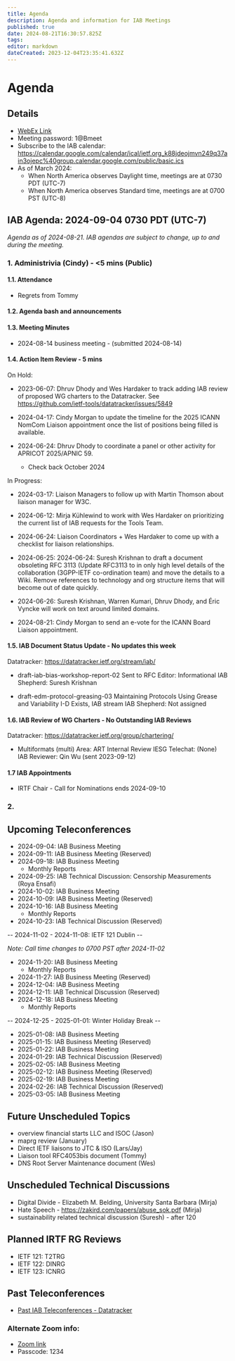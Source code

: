 ```yaml
---
title: Agenda
description: Agenda and information for IAB Meetings
published: true
date: 2024-08-21T16:30:57.825Z
tags: 
editor: markdown
dateCreated: 2023-12-04T23:35:41.632Z
---
```


# Agenda
## Details

* [WebEx Link](https://ietf.webex.com/ietf/j.php?MTID=m92c425d161e1be552b21d6b84b1c09f6)
* Meeting password: 1@Bmeet
* Subscribe to the IAB calendar: https://calendar.google.com/calendar/ical/ietf.org_k88jdeojmvn249q37ain3ojepc%40group.calendar.google.com/public/basic.ics
* As of March 2024:
    * When North America observes Daylight time, meetings are at 0730 PDT (UTC-7)
    * When North America observes Standard time, meetings are at 0700 PST (UTC-8)

## IAB Agenda: 2024-09-04 0730 PDT (UTC-7) 

*Agenda as of 2024-08-21. IAB agendas are subject to change, up to and during the meeting.*


### 1. Administrivia (Cindy) - <5 mins (Public)

#### 1.1. Attendance 

* Regrets from Tommy

#### 1.2. Agenda bash and announcements 

#### 1.3. Meeting Minutes 

* 2024-08-14 business meeting - (submitted 2024-08-14)

#### 1.4. Action Item Review - 5 mins

On Hold:

*  2023-06-07: Dhruv Dhody and Wes Hardaker to track adding IAB
    review of proposed WG charters to the Datatracker.
    See https://github.com/ietf-tools/datatracker/issues/5849

*  2024-04-17: Cindy Morgan to update the timeline for the 2025 ICANN
    NomCom Liaison appointment once the list of positions being filled
    is available.

*  2024-06-24: Dhruv Dhody to coordinate a panel or other activity for 
    APRICOT 2025/APNIC 59.
    - Check back October 2024

In Progress:

*  2024-03-17: Liaison Managers to follow up with Martin Thomson about 
    liaison manager for W3C.
    
*  2024-06-12: Mirja Kühlewind to work with Wes Hardaker on 
    prioritizing the current list of IAB requests for the Tools Team.

*  2024-06-24: Liaison Coordinators + Wes Hardaker to come up with a 
    checklist for liaison relationships.

*  2024-06-25: 2024-06-24: Suresh Krishnan to draft a document 
    obsoleting RFC 3113 (Update RFC3113 to in only high level details 
    of the collaboration (3GPP-IETF co-ordination team) and move the 
    details to a Wiki. Remove references to technology and org 
    structure items that will become out of date quickly.

*  2024-06-26: Suresh Krishnan, Warren Kumari, Dhruv Dhody, and Éric 
    Vyncke will work on text around limited domains.
    
* 2024-08-21: Cindy Morgan to send an e-vote for the ICANN Board 
    Liaison appointment.


#### 1.5. IAB Document Status Update - No updates this week

 Datatracker: https://datatracker.ietf.org/stream/iab/

*  draft-iab-bias-workshop-report-02
    Sent to RFC Editor: Informational
    IAB Shepherd: Suresh Krishnan

*  draft-edm-protocol-greasing-03 
    Maintaining Protocols Using Grease and Variability
    I-D Exists, IAB stream
    IAB Shepherd: Not assigned


#### 1.6. IAB Review of WG Charters - No Outstanding IAB Reviews

 Datatracker: https://datatracker.ietf.org/group/chartering/	

*  Multiformats (multi)
    Area: ART
    Internal Review
    IESG Telechat: (None)
    IAB Reviewer: Qin Wu (sent 2023-09-12)


#### 1.7 IAB Appointments

*  IRTF Chair - Call for Nominations ends 2024-09-10

### 2. 


## Upcoming Teleconferences 

* 2024-09-04: IAB Business Meeting
* 2024-09-11: IAB Business Meeting (Reserved)
* 2024-09-18: IAB Business Meeting
    * Monthly Reports
* 2024-09-25: IAB Technical Discussion: Censorship Measurements (Roya Ensafi)
* 2024-10-02: IAB Business Meeting
* 2024-10-09: IAB Business Meeting (Reserved)
* 2024-10-16: IAB Business Meeting
    * Monthly Reports
* 2024-10-23: IAB Technical Discussion (Reserved)

-- 2024-11-02 - 2024-11-08: IETF 121 Dublin --

*Note: Call time changes to 0700 PST after 2024-11-02*

* 2024-11-20: IAB Business Meeting
    * Monthly Reports
* 2024-11-27: IAB Business Meeting (Reserved)
* 2024-12-04: IAB Business Meeting
* 2024-12-11: IAB Technical Discussion (Reserved)
* 2024-12-18: IAB Business Meeting
    * Monthly Reports

-- 2024-12-25 - 2025-01-01: Winter Holiday Break --

* 2025-01-08: IAB Business Meeting
* 2025-01-15: IAB Business Meeting (Reserved)
* 2025-01-22: IAB Business Meeting
* 2024-01-29: IAB Technical Discussion (Reserved)
* 2025-02-05: IAB Business Meeting
* 2025-02-12: IAB Business Meeting (Reserved)
* 2025-02-19: IAB Business Meeting
* 2024-02-26: IAB Technical Discussion (Reserved)
* 2025-03-05: IAB Business Meeting



## Future Unscheduled Topics 

* overview financial starts LLC and ISOC (Jason)
* maprg review (January)
* Direct IETF liaisons to JTC & ISO (Lars/Jay)
* Liaison tool RFC4053bis document (Tommy)
* DNS Root Server Maintenance document (Wes)

## Unscheduled Technical Discussions

* Digital Divide - Elizabeth M. Belding, University Santa Barbara (Mirja)
* Hate Speech - https://zakird.com/papers/abuse_sok.pdf (Mirja)
* sustainability related technical discussion (Suresh) - after 120


## Planned IRTF RG Reviews 

* IETF 121: T2TRG
* IETF 122: DINRG
* IETF 123: ICNRG

## Past Teleconferences 

* [Past IAB Teleconferences - Datatracker](https://datatracker.ietf.org/group/iab/meetings/)



### Alternate Zoom info:

* [Zoom link](https://ietf.zoom.us/j/2649121587?pwd=dVJXTHRoQ2RqeE5tY2huWFFDdTFpdz09)
* Passcode: 1234
